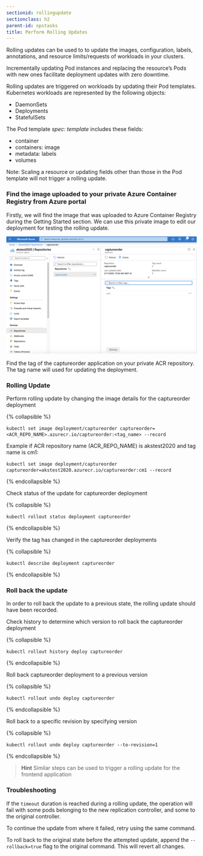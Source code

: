 ```yaml
---
sectionid: rollingupdate
sectionclass: h2
parent-id: opstasks
title: Perform Rolling Updates
---
```


Rolling updates can be used to to update the images, configuration, labels, annotations, and resource limits/requests of workloads in your clusters.

Incrementally updating Pod instances and replacing the resource’s Pods with new ones facilitate deployment updates with zero downtime.

Rolling updates are triggered on workloads by updating their Pod templates. Kubernetes workloads are represented by the following objects:

- DaemonSets
- Deployments
- StatefulSets

The Pod template *spec: template* includes these fields:

- container
- containers: image
- metadata: labels
- volumes

Note: Scaling a resource or updating fields other than those in the Pod template will not trigger a rolling update.

### Find the image uploaded to your private Azure Container Registry from Azure portal

Firstly, we will find the image that was uploaded to Azure Container Registry during the Getting Started section. We can use this private image to edit our deployment for testing the rolling update.

![ACR Tag](media/acrtag.png)

Find the tag of the captureorder application on your private ACR repository. The tag name will used for updating the deployment.

### Rolling Update

Perform rolling update by changing the image details for the captureorder deployment

{% collapsible %}

````
kubectl set image deployment/captureorder captureorder=<ACR_REPO_NAME>.azurecr.io/captureorder:<tag_name> --record
````

Example if ACR repository name (ACR_REPO_NAME) is akstest2020 and tag name is cm1:

````
kubectl set image deployment/captureorder captureorder=akstest2020.azurecr.io/captureorder:cm1 --record
````

{% endcollapsible %}

Check status of the update for captureorder deployment

{% collapsible %}

````
kubectl rollout status deployment captureorder
````

{% endcollapsible %}

Verify the tag has changed in the captureorder deployments

{% collapsible %}

````
kubectl describe deployment captureorder
````

{% endcollapsible %}

### Roll back the update

In order to roll back the update to a previous state, the rolling update should have been recorded.

Check history to determine which version to roll back the captureorder deployment

{% collapsible %}

````
kubectl rollout history deploy captureorder
````

{% endcollapsible %}

Roll back captureorder deployment to a previous version

{% collapsible %}

````
kubectl rollout undo deploy captureorder
````

{% endcollapsible %}

Roll back to a specific revision by specifying version

{% collapsible %}

````
kubectl rollout undo deploy captureorder --to-revision=1
````

{% endcollapsible %}

> **Hint** Similar steps can be used to trigger a rolling update for the frontend application

### Troubleshooting

If the `timeout` duration is reached during a rolling update, the operation will fail with some pods belonging to the new replication controller, and some to the original controller.

To continue the update from where it failed, retry using the same command.

To roll back to the original state before the attempted update, append the `--rollback=true` flag to the original command. This will revert all changes.
